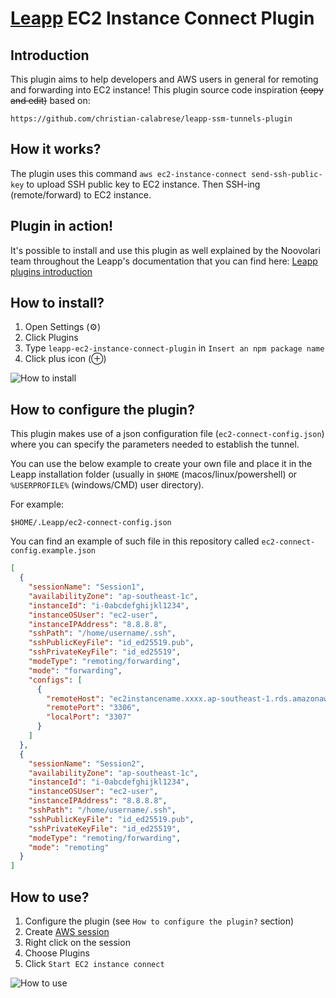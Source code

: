 # [Leapp](https://www.leapp.cloud) EC2 Instance Connect Plugin</h1>

## Introduction

This plugin aims to help developers and AWS users in general for remoting and forwarding into EC2 instance!
This plugin source code inspiration ~~(copy and edit)~~ based on:

`https://github.com/christian-calabrese/leapp-ssm-tunnels-plugin`

## How it works?

The plugin uses this command `aws ec2-instance-connect send-ssh-public-key` to upload SSH public key to EC2 instance. Then SSH-ing (remote/forward) to EC2 instance.

## Plugin in action!

It's possible to install and use this plugin as well explained by the Noovolari team throughout the Leapp's documentation that you can find here:
[Leapp plugins introduction](https://docs.leapp.cloud/0.17.0/plugins/plugins-introduction)

## How to install?

1. Open Settings (⚙)
2. Click Plugins
3. Type `leapp-ec2-instance-connect-plugin` in `Insert an npm package name`
4. Click plus icon (⊕)

![How to install](how_to_install.png)


## How to configure the plugin?

This plugin makes use of a json configuration file (`ec2-connect-config.json`) where you can specify the parameters needed to establish the tunnel.

You can use the below example to create your own file and place it in the Leapp installation folder (usually in `$HOME` (macos/linux/powershell) or `%USERPROFILE%` (windows/CMD) user directory).

For example:

`$HOME/.Leapp/ec2-connect-config.json`

You can find an example of such file in this repository called `ec2-connect-config.example.json`

```json
[
  {
    "sessionName": "Session1",
    "availabilityZone": "ap-southeast-1c",
    "instanceId": "i-0abcdefghijkl1234",
    "instanceOSUser": "ec2-user",
    "instanceIPAddress": "8.8.8.8",
    "sshPath": "/home/username/.ssh",
    "sshPublicKeyFile": "id_ed25519.pub",
    "sshPrivateKeyFile": "id_ed25519",
    "modeType": "remoting/forwarding",
    "mode": "forwarding",
    "configs": [
      {
        "remoteHost": "ec2instancename.xxxx.ap-southeast-1.rds.amazonaws.com",
        "remotePort": "3306",
        "localPort": "3307"
      }
    ]
  },
  {
    "sessionName": "Session2",
    "availabilityZone": "ap-southeast-1c",
    "instanceId": "i-0abcdefghijkl1234",
    "instanceOSUser": "ec2-user",
    "instanceIPAddress": "8.8.8.8",
    "sshPath": "/home/username/.ssh",
    "sshPublicKeyFile": "id_ed25519.pub",
    "sshPrivateKeyFile": "id_ed25519",
    "modeType": "remoting/forwarding",
    "mode": "remoting"
  }
]
```

## How to use?

1. Configure the plugin (see `How to configure the plugin?` section)
2. Create [AWS session](https://docs.leapp.cloud/0.17.0/configuration)
3. Right click on the session
4. Choose Plugins
5. Click `Start EC2 instance connect`

![How to use](how_to_use.jpg)
